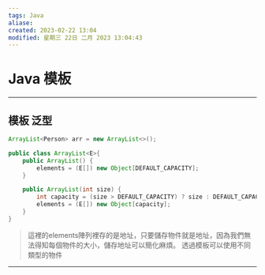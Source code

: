 ```yaml
---
tags: Java 
aliase: 
created: 2023-02-22 13:04
modified: 星期三 22日 二月 2023 13:04:43
---
```


# Java 模板
***
## 模板  泛型
```java
ArrayList<Person> arr = new ArrayList<>();
```

```java
public class ArrayList<E>{
	public ArrayList() {
		elements = (E[]) new Object[DEFAULT_CAPACITY];
	}

	public ArrayList(int size) {
		int capacity = (size > DEFAULT_CAPACITY) ? size : DEFAULT_CAPACITY;
		elements = (E[]) new Object[capacity];
	}
}
```
>這裡的elements陣列裡存的是地址，只要儲存物件就是地址，因為我們無法得知每個物件的大小，儲存地址可以簡化麻煩。
>透過模板可以使用不同類型的物件
***
